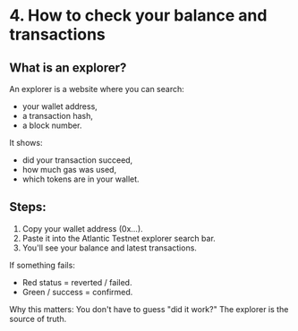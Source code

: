 # 4. How to check your balance and transactions

## What is an explorer?
An explorer is a website where you can search:
- your wallet address,
- a transaction hash,
- a block number.

It shows:
- did your transaction succeed,
- how much gas was used,
- which tokens are in your wallet.

## Steps:
1. Copy your wallet address (0x...).
2. Paste it into the Atlantic Testnet explorer search bar.
3. You'll see your balance and latest transactions.

If something fails:
- Red status = reverted / failed.
- Green / success = confirmed.

Why this matters:
You don't have to guess "did it work?"
The explorer is the source of truth.
